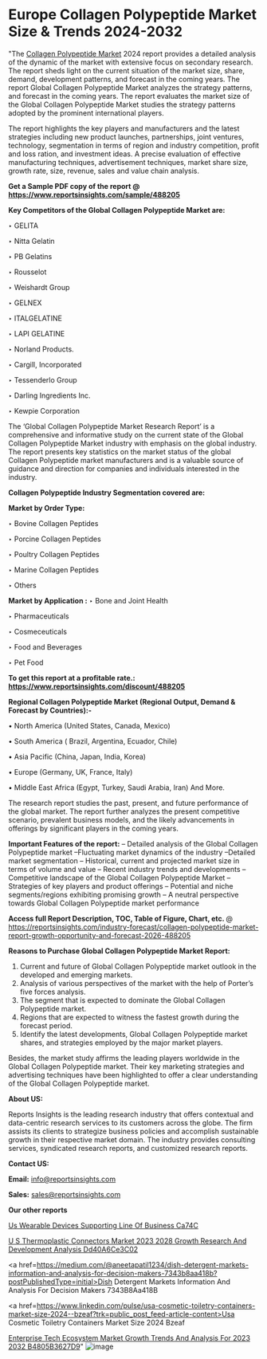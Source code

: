 # Europe Collagen Polypeptide Market Size & Trends 2024-2032

"The <a href=https://www.reportsinsights.com/sample/488205>Collagen Polypeptide Market</a> 2024 report provides a detailed analysis of the dynamic of the market with extensive focus on secondary research. The report sheds light on the current situation of the market size, share, demand, development patterns, and forecast in the coming years. The report Global Collagen Polypeptide Market analyzes the strategy patterns, and forecast in the coming years. The report evaluates the market size of the Global Collagen Polypeptide Market studies the strategy patterns adopted by the prominent international players.

The report highlights the key players and manufacturers and the latest strategies including new product launches, partnerships, joint ventures, technology, segmentation in terms of region and industry competition, profit and loss ration, and investment ideas. A precise evaluation of effective manufacturing techniques, advertisement techniques, market share size, growth rate, size, revenue, sales and value chain analysis.

<strong>Get a Sample PDF copy of the report @ <a href=https://www.reportsinsights.com/sample/488205 style=color:#0000ff;>https://www.reportsinsights.com/sample/488205</a></strong>

<strong>Key Competitors of the Global Collagen Polypeptide Market are:</strong>

‣ GELITA

‣ Nitta Gelatin

‣ PB Gelatins

‣ Rousselot

‣ Weishardt Group

‣ GELNEX

‣ ITALGELATINE

‣ LAPI GELATINE

‣ Norland Products.

‣ Cargill, Incorporated

‣ Tessenderlo Group

‣ Darling Ingredients Inc.

‣ Kewpie Corporation

The ‘Global Collagen Polypeptide Market Research Report’ is a comprehensive and informative study on the current state of the Global Collagen Polypeptide Market industry with emphasis on the global industry. The report presents key statistics on the market status of the global Collagen Polypeptide market manufacturers and is a valuable source of guidance and direction for companies and individuals interested in the industry.

<strong>Collagen Polypeptide Industry Segmentation covered are:</strong>

<strong>Market by Order Type: </strong>

‣ Bovine Collagen Peptides

‣ Porcine Collagen Peptides

‣ Poultry Collagen Peptides

‣ Marine Collagen Peptides

‣ Others

<strong>Market by Application :</strong>
 ‣ Bone and Joint Health

‣ Pharmaceuticals

‣ Cosmeceuticals

‣ Food and Beverages

‣ Pet Food

<strong>To get this report at a profitable rate.: <a href=https://www.reportsinsights.com/discount/488205 style=color:#0000ff;>https://www.reportsinsights.com/discount/488205</a></strong>

<strong>Regional Collagen Polypeptide Market (Regional Output, Demand &amp; Forecast by Countries):-</strong>

• North America (United States, Canada, Mexico)

• South America ( Brazil, Argentina, Ecuador, Chile)

• Asia Pacific (China, Japan, India, Korea)

• Europe (Germany, UK, France, Italy)

• Middle East Africa (Egypt, Turkey, Saudi Arabia, Iran) And More.

The research report studies the past, present, and future performance of the global market. The report further analyzes the present competitive scenario, prevalent business models, and the likely advancements in offerings by significant players in the coming years.

<strong>Important Features of the report:</strong>
– Detailed analysis of the Global Collagen Polypeptide market
–Fluctuating market dynamics of the industry
–Detailed market segmentation
– Historical, current and projected market size in terms of volume and value
– Recent industry trends and developments
– Competitive landscape of the Global Collagen Polypeptide Market
– Strategies of key players and product offerings
– Potential and niche segments/regions exhibiting promising growth
– A neutral perspective towards Global Collagen Polypeptide market performance

<strong>Access full Report Description, TOC, Table of Figure, Chart, etc. </strong>@   <a href=https://reportsinsights.com/industry-forecast/collagen-polypeptide-market-report-growth-opportunity-and-forecast-2026-488205 style=color:#0000ff;>https://reportsinsights.com/industry-forecast/collagen-polypeptide-market-report-growth-opportunity-and-forecast-2026-488205</a>

<strong>Reasons to Purchase Global Collagen Polypeptide Market Report:</strong>
1. Current and future of Global Collagen Polypeptide market outlook in the developed and emerging markets.
2. Analysis of various perspectives of the market with the help of Porter’s five forces analysis.
3. The segment that is expected to dominate the Global Collagen Polypeptide market.
4. Regions that are expected to witness the fastest growth during the forecast period.
5. Identify the latest developments, Global Collagen Polypeptide market shares, and strategies employed by the major market players.

Besides, the market study affirms the leading players worldwide in the Global Collagen Polypeptide market. Their key marketing strategies and advertising techniques have been highlighted to offer a clear understanding of the Global Collagen Polypeptide market.

<strong><strong>About US</strong>:</strong>

Reports Insights is the leading research industry that offers contextual and data-centric research services to its customers across the globe. The firm assists its clients to strategize business policies and accomplish sustainable growth in their respective market domain. The industry provides consulting services, syndicated research reports, and customized research reports.

<strong>Contact US:</strong>

<p class=><b>Email:</b> <a href=mailto:info@reportsinsights.com>info@reportsinsights.com</a></p>
<p class=><b>Sales:</b> <a href=mailto:sales@reportsinsights.com>sales@reportsinsights.com</a></p>

<strong>Our other reports</strong>

<a href=https://www.linkedin.com/pulse/us-wearable-devices-supporting-line-of-business-ca74c/>Us Wearable Devices Supporting Line Of Business Ca74C</a>

<a href=https://medium.com/@aaradhyashinde84758/u-s-thermoplastic-connectors-market-2023-2028-growth-research-and-development-analysis-dd40a6ce3c02>U S Thermoplastic Connectors Market 2023 2028 Growth Research And Development Analysis Dd40A6Ce3C02</a>

<a href=https://medium.com/@aneetapatil1234/dish-detergent-markets-information-and-analysis-for-decision-makers-7343b8aa418b?postPublishedType=initial>Dish Detergent Markets Information And Analysis For Decision Makers 7343B8Aa418B</a>

<a href=https://www.linkedin.com/pulse/usa-cosmetic-toiletry-containers-market-size-2024--bzeaf?trk=public_post_feed-article-content>Usa Cosmetic Toiletry Containers Market Size 2024  Bzeaf</a>

<a href=https://medium.com/@aanarkumar6/enterprise-tech-ecosystem-market-growth-trends-and-analysis-for-2023-2032-b4805b3627d9>Enterprise Tech Ecosystem Market Growth Trends And Analysis For 2023 2032 B4805B3627D9</a>"
![image](https://github.com/Reportsinsights123/RIgrowth/assets/158415881/a9742662-c3b0-474b-af38-56249b36e034)
